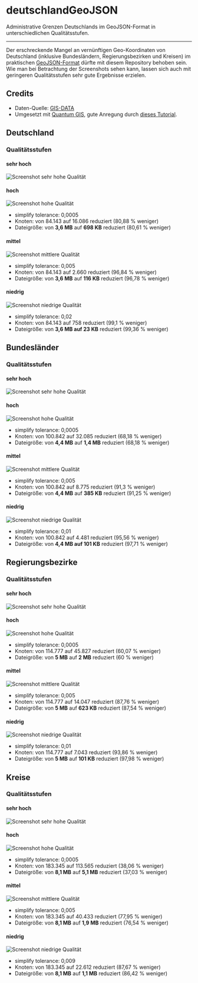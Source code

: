 deutschlandGeoJSON
==================

Administrative Grenzen Deutschlands im GeoJSON-Format in unterschiedlichen Qualitätsstufen.

---

Der erschreckende Mangel an vernünftigen Geo-Koordinaten von Deutschland (inklusive Bundesländern, Regierungsbezirken und Kreisen) im praktischen [GeoJSON-Format](http://www.geojson.org/) dürfte mit diesem Repository behoben sein. Wie man bei Betrachtung der Screenshots sehen kann, lassen sich auch mit geringeren Qualitätsstufen sehr gute Ergebnisse erzielen.

## Credits

* Daten-Quelle: [GIS-DATA](http://www.diva-gis.org/gdata)
* Umgesetzt mit [Quantum GIS](http://www.qgis.org/), gute Anregung durch [dieses Tutorial](http://oscarvillarreal.com/2012/07/12/create-any-map-of-the-world-in-svg/).

## Deutschland

### Qualitätsstufen

#### sehr hoch

![Screenshot sehr hohe Qualität](/1_deutschland/1_sehr_hoch.png) 

#### hoch

![Screenshot hohe Qualität](/1_deutschland/2_hoch.png) 

* simplify tolerance: 0,0005
* Knoten: von 84.143 auf 16.086 reduziert (80,88 % weniger)
* Dateigröße: von **3,6 MB** auf **698 KB** reduziert (80,61 % weniger)

#### mittel

![Screenshot mittlere Qualität](/1_deutschland/3_mittel.png) 

* simplify tolerance: 0,005
* Knoten: von 84.143 auf 2.660 reduziert (96,84 % weniger)
* Dateigröße: von **3,6 MB** auf **116 KB** reduziert (96,78 % weniger)

#### niedrig

![Screenshot niedrige Qualität](/1_deutschland/4_niedrig.png) 

* simplify tolerance: 0,02
* Knoten: von 84.143 auf 758 reduziert (99,1 % weniger)
* Dateigröße: von **3,6 MB auf 23 KB** reduziert (99,36 % weniger)

## Bundesländer

### Qualitätsstufen

#### sehr hoch

![Screenshot sehr hohe Qualität](/2_bundeslaender/1_sehr_hoch.png) 

#### hoch

![Screenshot hohe Qualität](/2_bundeslaender/2_hoch.png) 

  * simplify tolerance: 0,0005
  * Knoten: von 100.842 auf 32.085 reduziert (68,18 % weniger)
  * Dateigröße: von **4,4 MB** auf **1,4 MB** reduziert (68,18 % weniger)

#### mittel

![Screenshot mittlere Qualität](/2_bundeslaender/3_mittel.png) 

* simplify tolerance: 0,005
* Knoten: von 100.842 auf 8.775 reduziert (91,3 % weniger)
* Dateigröße: von **4,4 MB** auf **385 KB** reduziert (91,25 % weniger)

#### niedrig

![Screenshot niedrige Qualität](/2_bundeslaender/4_niedrig.png) 

* simplify tolerance: 0,01
* Knoten: von 100.842 auf 4.481 reduziert (95,56 % weniger)
* Dateigröße: von **4,4 MB auf 101 KB** reduziert (97,71 % weniger)

## Regierungsbezirke

### Qualitätsstufen

#### sehr hoch

![Screenshot sehr hohe Qualität](/3_regierungsbezirke/1_sehr_hoch.png) 

#### hoch

![Screenshot hohe Qualität](/3_regierungsbezirke/2_hoch.png) 

* simplify tolerance: 0,0005
* Knoten: von 114.777 auf 45.827 reduziert (60,07 % weniger)
* Dateigröße: von **5 MB** auf **2 MB** reduziert (60 % weniger)

#### mittel

![Screenshot mittlere Qualität](/3_regierungsbezirke/3_mittel.png) 

* simplify tolerance: 0,005
* Knoten: von 114.777 auf 14.047 reduziert (87,76 % weniger)
* Dateigröße: von **5 MB** auf **623 KB** reduziert (87,54 % weniger)

#### niedrig

![Screenshot niedrige Qualität](/3_regierungsbezirke/4_niedrig.png) 

* simplify tolerance: 0,01
* Knoten: von 114.777 auf 7.043 reduziert (93,86 % weniger)
* Dateigröße: von **5 MB** auf **101 KB** reduziert (97,98 % weniger)

## Kreise

### Qualitätsstufen

#### sehr hoch

![Screenshot sehr hohe Qualität](/4_kreise/1_sehr_hoch.png) 

#### hoch

![Screenshot hohe Qualität](/4_kreise/2_hoch.png) 

* simplify tolerance: 0,0005
* Knoten: von 183.345 auf 113.565 reduziert (38,06 % weniger)
* Dateigröße: von **8,1 MB** auf **5,1 MB** reduziert (37,03 % weniger)

#### mittel

![Screenshot mittlere Qualität](/4_kreise/3_mittel.png) 

* simplify tolerance: 0,005
* Knoten: von 183.345 auf 40.433 reduziert (77,95 % weniger)
* Dateigröße: von **8,1 MB** auf **1,9 MB** reduziert (76,54 % weniger)

#### niedrig

![Screenshot niedrige Qualität](/4_kreise/4_niedrig.png) 

* simplify tolerance: 0,009
* Knoten: von 183.345 auf 22.612 reduziert (87,67 % weniger)
* Dateigröße: von **8,1 MB** auf **1,1 MB** reduziert (86,42 % weniger)
